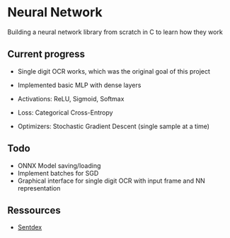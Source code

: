 
# Neural Network

Building a neural network library from scratch in C to learn how they work

## Current progress

- Single digit OCR works, which was the original goal of this project

- Implemented basic MLP with dense layers
- Activations: ReLU, Sigmoid, Softmax
- Loss: Categorical Cross-Entropy
- Optimizers: Stochastic Gradient Descent (single sample at a time)

## Todo

- ONNX Model saving/loading
- Implement batches for SGD
- Graphical interface for single digit OCR with input frame and NN representation

## Ressources

- [Sentdex](https://www.youtube.com/watch?v=Wo5dMEP_BbI&list=PLQVvvaa0QuDcjD5BAw2DxE6OF2tius3V3)
